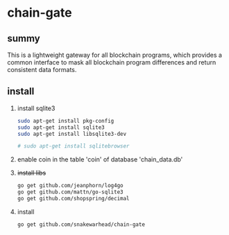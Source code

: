 # chain-gate

## summy

This is a lightweight gateway for all blockchain programs, which provides a common interface to mask all blockchain program differences and return consistent data formats.

## install

1. install sqlite3

    ```sh
    sudo apt-get install pkg-config
    sudo apt-get install sqlite3
    sudo apt-get install libsqlite3-dev

    # sudo apt-get install sqlitebrowser
    ```

1. enable coin in the table 'coin' of database 'chain_data.db'

1. ~~install libs~~

    ```sh
    go get github.com/jeanphorn/log4go
    go get github.com/mattn/go-sqlite3
    go get github.com/shopspring/decimal
    ```

1. install

    ```sh
    go get github.com/snakewarhead/chain-gate
    ```